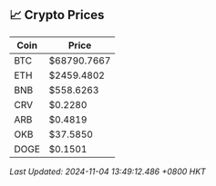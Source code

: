 ## 📈 Crypto Prices

| Coin | Price |
| ---- | ----- |
| BTC | $68790.7667 |
| ETH | $2459.4802 |
| BNB | $558.6263 |
| CRV | $0.2280 |
| ARB | $0.4819 |
| OKB | $37.5850 |
| DOGE | $0.1501 |

_Last Updated: 2024-11-04 13:49:12.486 +0800 HKT_